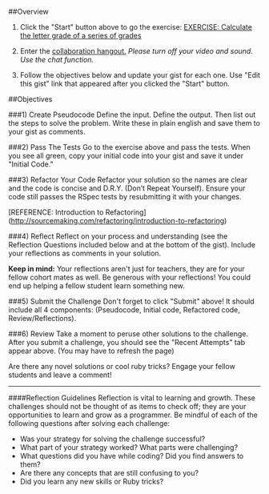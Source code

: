 
##Overview

1. Click the "Start" button above to go the exercise: <a href="http://socrates.devbootcamp.com/exercises/14" target="_blank">EXERCISE: Calculate the letter grade of a series of grades</a>

2. Enter the <a href="https://plus.google.com/hangouts/_/event/cn84s0i6f761j9rpv4a3ljddg0o?authuser=1&hl=en" target="_blank">collaboration hangout.</a> *Please turn off your video and sound. Use the chat function.*

3. Follow the objectives below and update your gist for each one.  Use "Edit this gist" link that appeared after you clicked the "Start" button.

##Objectives

###1) Create Pseudocode
Define the input.  Define the output.  Then list out the steps to solve the problem.  Write these in plain english and save them to your gist as comments.

###2) Pass The Tests
Go to the exercise above and pass the tests.  When you see all green, copy your initial code into your gist and save it under "Initial Code."

###3) Refactor Your Code
Refactor your solution so the names are clear and the code is concise and D.R.Y. (Don’t Repeat Yourself). Ensure your code still passes the RSpec tests by resubmitting it with your changes. 

[REFERENCE: Introduction to Refactoring] (http://sourcemaking.com/refactoring/introduction-to-refactoring)  

###4) Reflect
Reflect on your process and understanding (see the Reflection Questions included below and at the bottom of the gist). Include your reflections as comments in your solution.  

**Keep in mind:** Your reflections aren't just for teachers, they are for your fellow cohort mates as well.  Be generous with your reflections!  You could end up helping a fellow student learn something new.


###5) Submit the Challenge
Don't forget to click "Submit" above!  It should include all 4 components: (Pseudocode, Initial code,  Refactored code, Review/Reflections).

###6) Review
Take a moment to peruse other solutions to the challenge.  After you submit a challenge, you should see the "Recent Attempts" tab appear above. (You may have to refresh the page) 

Are there any novel solutions or cool ruby tricks?  Engage your fellow students and leave a comment! 

-------------------------------------------------------------------------


####Reflection Guidelines
Reflection is vital to learning and growth. These challenges should not be thought of as items to check off; they are your opportunities to learn and grow as a programmer. Be mindful of each of the following questions after solving each challenge:   

* Was your strategy for solving the challenge successful?    
* What part of your strategy worked? What parts were challenging?  
* What questions did you have while coding? Did you find answers to them?  
* Are there any concepts that are still confusing to you?  
* Did you learn any new skills or Ruby tricks?